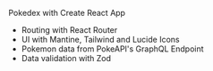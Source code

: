 Pokedex with Create React App

- Routing with React Router
- UI with Mantine, Tailwind and Lucide Icons
- Pokemon data from PokeAPI's GraphQL Endpoint
- Data validation with Zod
